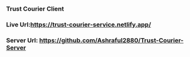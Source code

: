 
### Trust Courier Client

### Live Url:https://trust-courier-service.netlify.app/

### Server Url: https://github.com/Ashraful2880/Trust-Courier-Server

